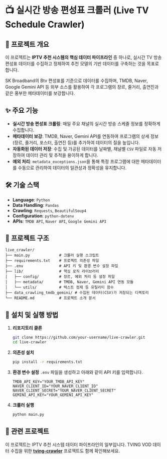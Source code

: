 
# 📺 실시간 방송 편성표 크롤러 (Live TV Schedule Crawler)

## 📖 프로젝트 개요

이 프로젝트는 **IPTV 추천 시스템의 핵심 데이터 파이프라인** 중 하나로, 실시간 TV 방송 편성표 데이터를 수집하고 정제하여 추천 모델의 기반 데이터를 구축하는 것을 목표로 합니다.

SK Broadband의 Btv 편성표를 기준으로 데이터를 수집하며, TMDB, Naver, Google Gemini API 등 외부 소스를 활용하여 각 프로그램의 장르, 줄거리, 출연진과 같은 풍부한 메타데이터를 보강합니다.

## ✨ 주요 기능

- **실시간 방송 편성표 크롤링**: 매일 주요 채널의 실시간 방송 스케줄 정보를 정확하게 수집합니다.
- **메타데이터 보강**: TMDB, Naver, Gemini API를 연동하여 프로그램의 상세 정보(장르, 줄거리, 포스터, 출연진 등)를 추가하여 데이터의 질을 높입니다.
- **자동화된 데이터 저장**: 수집 및 가공된 데이터를 날짜별, 채널별 `CSV` 파일로 자동 저장하여 데이터 관리 및 추적을 용이하게 합니다.
- **예외 처리**: `metadata_exceptions.json`을 통해 특정 프로그램에 대한 메타데이터를 수동으로 관리하여 데이터의 일관성과 정확성을 유지합니다.

## 🛠️ 기술 스택

- **Language**: `Python`
- **Data Handling**: `Pandas`
- **Crawling**: `Requests`, `BeautifulSoup4`
- **Configuration**: `python-dotenv`
- **APIs**: `TMDB API`, `Naver API`, `Google Gemini API`

## 📂 프로젝트 구조

```
live_crawler/
├── main.py             # 크롤러 실행 스크립트
├── requirements.txt    # 프로젝트 의존성 파일
├── .env                # API 키 및 환경 변수 설정 파일
├── lib/                # 핵심 로직 라이브러리
│   ├── config/         # 장르, 예외 처리 등 설정 파일
│   ├── metadata/       # TMDB, Naver, Gemini API 연동 모듈
│   └── utils/          # 텍스트 정제 등 유틸리티 함수
├── data_crawling_tmdb_gemini/ # 수집된 데이터(CSV)가 저장되는 디렉토리
└── README.md           # 프로젝트 소개 문서
```

## 🚀 설치 및 실행 방법

1.  **리포지토리 클론**
    ```bash
    git clone https://github.com/your-username/live-crawler.git
    cd live-crawler
    ```

2.  **의존성 설치**
    ```bash
    pip install -r requirements.txt
    ```

3.  **환경 변수 설정**
    `.env` 파일을 생성하고 아래와 같이 API 키를 입력합니다.
    ```
    TMDB_API_KEY="YOUR_TMDB_API_KEY"
    NAVER_CLIENT_ID="YOUR_NAVER_CLIENT_ID"
    NAVER_CLIENT_SECRET="YOUR_NAVER_CLIENT_SECRET"
    GEMINI_API_KEY="YOUR_GEMINI_API_KEY"
    ```

4.  **크롤러 실행**
    ```bash
    python main.py
    ```

## 🔗 관련 프로젝트

이 프로젝트는 IPTV 추천 시스템 데이터 파이프라인의 일부입니다. TVING VOD 데이터 수집을 위한 **[tving-crawler](https://github.com/your-username/tving-crawler)** 프로젝트도 함께 확인해보세요.
